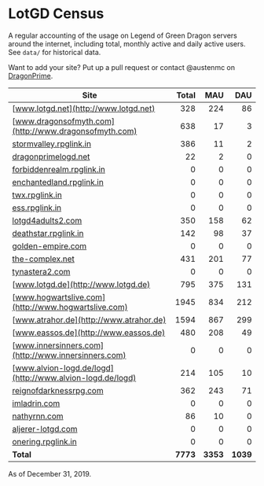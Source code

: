 # LotGD Census
A regular accounting of the usage on Legend of Green Dragon servers around the internet, including total, monthly active and daily active users. See `data/` for historical data.

Want to add your site? Put up a pull request or contact @austenmc on [DragonPrime](http://dragonprime.net).


Site | Total | MAU | DAU
--- | ---:| ---:| ---:
[www.lotgd.net](http://www.lotgd.net)|328|224|86
[www.dragonsofmyth.com](http://www.dragonsofmyth.com)|638|17|3
[stormvalley.rpglink.in](http://stormvalley.rpglink.in)|386|11|2
[dragonprimelogd.net](http://dragonprimelogd.net)|22|2|0
[forbiddenrealm.rpglink.in](http://forbiddenrealm.rpglink.in)|0|0|0
[enchantedland.rpglink.in](http://enchantedland.rpglink.in)|0|0|0
[twx.rpglink.in](http://twx.rpglink.in)|0|0|0
[ess.rpglink.in](http://ess.rpglink.in)|0|0|0
[lotgd4adults2.com](http://lotgd4adults2.com)|350|158|62
[deathstar.rpglink.in](http://deathstar.rpglink.in)|142|98|37
[golden-empire.com](http://golden-empire.com)|0|0|0
[the-complex.net](http://the-complex.net)|431|201|77
[tynastera2.com](http://tynastera2.com)|0|0|0
[www.lotgd.de](http://www.lotgd.de)|795|375|131
[www.hogwartslive.com](http://www.hogwartslive.com)|1945|834|212
[www.atrahor.de](http://www.atrahor.de)|1594|867|299
[www.eassos.de](http://www.eassos.de)|480|208|49
[www.innersinners.com](http://www.innersinners.com)|0|0|0
[www.alvion-logd.de/logd](http://www.alvion-logd.de/logd)|214|105|10
[reignofdarknessrpg.com](http://reignofdarknessrpg.com)|362|243|71
[imladrin.com](http://imladrin.com)|0|0|0
[nathyrnn.com](http://nathyrnn.com)|86|10|0
[aljerer-lotgd.com](http://aljerer-lotgd.com)|0|0|0
[onering.rpglink.in](http://onering.rpglink.in)|0|0|0
**Total**|**7773**|**3353**|**1039**

As of December 31, 2019.
